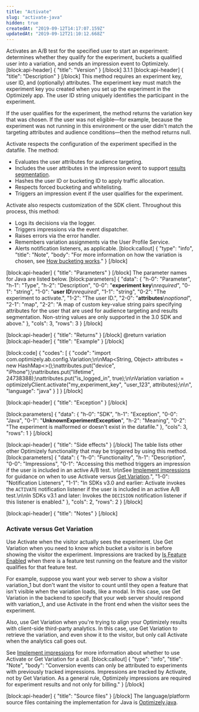 ```yaml
---
title: "Activate"
slug: "activate-java"
hidden: true
createdAt: "2019-09-12T14:17:07.159Z"
updatedAt: "2019-09-12T21:10:12.668Z"
---
```

Activates an A/B test for the specified user to start an experiment: determines whether they qualify for the experiment, buckets a qualified user into a variation, and sends an impression event to Optimizely.
[block:api-header]
{
  "title": "Version"
}
[/block]
3.1.1
[block:api-header]
{
  "title": "Description"
}
[/block]
This method requires an experiment key, user ID, and (optionally) attributes. The experiment key must match the experiment key you created when you set up the experiment in the Optimizely app. The user ID string uniquely identifies the participant in the experiment.

If the user qualifies for the experiment, the method returns the variation key that was chosen. If the user was not eligible—for example, because the experiment was not running in this environment or the user didn't match the targeting attributes and audience conditions—then the method returns null.

Activate respects the configuration of the experiment specified in the datafile. The method:
 * Evaluates the user attributes for audience targeting.
 * Includes the user attributes in the impression event to support [results segmentation](doc:analyze-results#section-segment-results).
 * Hashes the user ID or bucketing ID to apply traffic allocation.
 * Respects forced bucketing and whitelisting.
 * Triggers an impression event if the user qualifies for the experiment.

Activate also respects customization of the SDK client. Throughout this process, this method:
  * Logs its decisions via the logger.
  * Triggers impressions via the event dispatcher.
  * Raises errors via the error handler.
  * Remembers variation assignments via the User Profile Service.
  * Alerts notification listeners, as applicable.
[block:callout]
{
  "type": "info",
  "title": "Note",
  "body": "For more information on how the variation is chosen, see [How bucketing works](how-bucketing-works)."
}
[/block]

[block:api-header]
{
  "title": "Parameters"
}
[/block]
The parameter names for Java are listed below.
[block:parameters]
{
  "data": {
    "h-0": "Parameter",
    "h-1": "Type",
    "h-2": "Description",
    "0-0": "**experiment key**\n*required*",
    "0-1": "string",
    "1-0": "**user ID**\n*required*",
    "1-1": "string",
    "0-2": "The experiment to activate.",
    "1-2": "The user ID.",
    "2-0": "**attributes**\n*optional*",
    "2-1": "map",
    "2-2": "A map of custom key-value string pairs specifying attributes for the user that are used for audience targeting and results segmentation. Non-string values are only supported in the 3.0 SDK and above."
  },
  "cols": 3,
  "rows": 3
}
[/block]

[block:api-header]
{
  "title": "Returns"
}
[/block]
@return variation
[block:api-header]
{
  "title": "Example"
}
[/block]

[block:code]
{
  "codes": [
    {
      "code": "import com.optimizely.ab.config.Variation;\n\nMap<String, Object> attributes = new HashMap<>();\nattributes.put(\"device\", \"iPhone\");\nattributes.put(\"lifetime\", 24738388);\nattributes.put(\"is_logged_in\", true);\n\nVariation variation = optimizelyClient.activate(\"my_experiment_key\", \"user_123\", attributes);\n\n",
      "language": "java"
    }
  ]
}
[/block]

[block:api-header]
{
  "title": "Exception"
}
[/block]

[block:parameters]
{
  "data": {
    "h-0": "SDK",
    "h-1": "Exception",
    "0-0": "Java",
    "0-1": "**UnknownExperimentException**",
    "h-2": "Meaning",
    "0-2": "The experiment is malformed or doesn't exist in the datafile."
  },
  "cols": 3,
  "rows": 1
}
[/block]

[block:api-header]
{
  "title": "Side effects"
}
[/block]
The table lists other other Optimizely functionality that may be triggered by using this method.
[block:parameters]
{
  "data": {
    "h-0": "Functionality",
    "h-1": "Description",
    "0-0": "Impressions",
    "0-1": "Accessing this method triggers an impression if the user is included in an active A/B test. \n\nSee [Implement impressions](doc:implement-impressions) for guidance on when to use Activate versus [Get Variation](doc:get-variation-java).",
    "1-0": "Notification Listeners",
    "1-1": "In SDKs v3.0 and earlier: Activate invokes the `ACTIVATE` notification listener if the user is included in an active A/B test.\n\nIn SDKs v3.1 and later: Invokes the `DECISION` notification listener if this listener is enabled."
  },
  "cols": 2,
  "rows": 2
}
[/block]

[block:api-header]
{
  "title": "Notes"
}
[/block]
### Activate versus Get Variation

Use Activate when the visitor actually sees the experiment. Use Get Variation when you need to know which bucket a visitor is in before showing the visitor the experiment. Impressions are tracked by [Is Feature Enabled](doc:is-feature-enabled-java) when there is a feature test running on the feature and the visitor qualifies for that feature test.

For example, suppose you want your web server to show a visitor variation_1 but don't want the visitor to count until they open a feature that isn't visible when the variation loads, like a modal. In this case, use Get Variation in the backend to specify that your web server should respond with variation_1, and use Activate in the front end when the visitor sees the experiment.

Also, use Get Variation when you're trying to align your Optimizely results with client-side third-party analytics. In this case, use Get Variation to retrieve the variation, and even show it to the visitor, but only call Activate when the analytics call goes out.

See [Implement impressions](doc:implement-impressions) for more information about whether to use Activate or Get Variation for a call.
[block:callout]
{
  "type": "info",
  "title": "Note",
  "body": "Conversion events can only be attributed to experiments with previously tracked impressions. Impressions are tracked by Activate, not by Get Variation. As a general rule, Optimizely impressions are required for experiment results and not only for billing."
}
[/block]

[block:api-header]
{
  "title": "Source files"
}
[/block]
The language/platform source files containing the implementation for Java is [Optimizely.java](https://github.com/optimizely/java-sdk/blob/master/core-api/src/main/java/com/optimizely/ab/Optimizely.java).